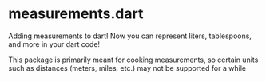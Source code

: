 # measurements.dart

Adding measurements to dart! Now you can represent liters, tablespoons, and more in your dart code!

This package is primarily meant for cooking measurements, so certain units such as distances (meters, miles, etc.) may not be supported for a while
 